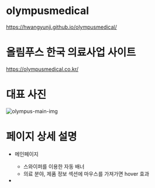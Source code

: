 # olympusmedical
https://hwangyunji.github.io/olympusmedical/

# 올림푸스 한국 의료사업 사이트
https://olympusmedical.co.kr/

# 대표 사진
![olympus-main-img](https://user-images.githubusercontent.com/105402299/187571351-dc3bf61f-93ae-49a7-bedd-f81ad3736226.png)

# 페이지 상세 설명
- 메인페이지
  - 스와이퍼를 이용한 자동 배너
  - 의료 분야, 제품 정보 섹션에 마우스를 가져가면 hover 효과
  
- 
